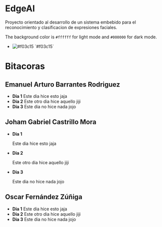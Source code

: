 # **EdgeAI**
Proyecto orientado al desarrollo de un sistema embebido para el reconocimiento y clasificacion de expresiones faciales.

The background color is `#ffffff` for light mode and `#000000` for dark mode.

- ![#f03c15]([https://placehold.co/15x15/f03c15/f03c15.png](https://placehold.it/150/ffffff/ff0000?text=hello)) `#f03c15`

# **Bitacoras**

## **Emanuel Arturo Barrantes Rodriguez**
* **Dia 1**
    Este dia hice esto jaja
* **Dia 2**
    Este otro dia hice aquello jiji
* **Dia 3**
    Este dia no hice nada jojo

## **Joham Gabriel Castrillo Mora**
* **Dia 1**
  
    Este dia hice esto jaja
* **Dia 2**
  
    Este otro dia hice aquello jiji
* **Dia 3**
  
    Este dia no hice nada jojo

## **Oscar Fernández Zúñiga**
* **Dia 1**
    Este dia hice esto jaja
* **Dia 2**
    Este otro dia hice aquello jiji
* **Dia 3**
    Este dia no hice nada jojo
